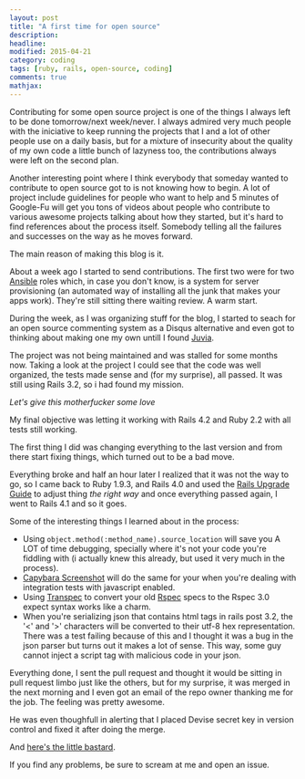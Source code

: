 ```yaml
---
layout: post
title: "A first time for open source"
description: 
headline: 
modified: 2015-04-21
category: coding
tags: [ruby, rails, open-source, coding]
comments: true
mathjax: 
---
```


Contributing for some open source project is one of the things I always left to
be done tomorrow/next week/never. I always admired very much people with the
iniciative to keep running the projects that I and a lot of other people use on
a daily basis, but for a mixture of insecurity about the quality of my own code
a little bunch of lazyness too, the contributions always were left on the second
plan.

Another interesting point where I think everybody that someday wanted to
contribute to open source got to is not knowing how to begin. A lot of project
include guidelines for people who want to help and 5 minutes of Google-Fu will
get you tons of videos about people who contribute to various awesome projects
talking about how they started, but it's hard to find references about the
process itself. Somebody telling all the failures and successes on the way as he
moves forward.

The main reason of making this blog is it.

About a week ago I started to send contributions. The first two were for two
[Ansible](http://www.ansible.com/home) roles which, in case you don't know, is a
system for server provisioning (an automated way of installing all the junk that
makes your apps work). They're still sitting there waiting review. A warm start.

During the week, as I was organizing stuff for the blog, I started to seach for
an open source commenting system as a Disqus alternative and even got to
thinking about making one my own untill I found [Juvia](https://github.com/phusion/juvia).

The project was not being maintained and was stalled for some months now. Taking
a look at the project I could see that the code was well organized, the tests
made sense and (for my surprise), all passed. It was still using Rails 3.2, so i
had found my mission.

*Let's give this motherfucker some love*

My final objective was letting it working with Rails 4.2 and Ruby 2.2 with all
tests still working.

The first thing I did was changing everything to the last version and from there
start fixing things, which turned out to be a bad move.

Everything broke and half an hour later I realized that it was not the way to
go, so I came back to Ruby 1.9.3, and Rails 4.0 and used the 
[Rails Upgrade Guide](http://edgeguides.rubyonrails.org/upgrading_ruby_on_rails.html) to
adjust thing *the right way* and once everything passed again, I went to Rails
4.1 and so it goes.

Some of the interesting things I learned about in the process:

- Using `object.method(:method_name).source_location` will save you A LOT of
  time debugging, specially where it's not your code you're fiddling with (i
  actually knew this already, but used it very much in the process).
- [Capybara Screenshot](https://github.com/mattheworiordan/capybara-screenshot)
  will do the same for your when you're dealing with integration tests with
  javascript enabled.
- Using [Transpec](http://yujinakayama.me/transpec/) to convert your old [Rspec](http://rspec.info/)
  specs to the Rspec 3.0 expect syntax works like a charm.
- When you're serializing json that contains html tags in rails post 3.2, the
  '<' and '>' characters will be converted to their utf-8 hex representation.
  There was a test failing because of this and I thought it was a bug in the json
  parser but turns out it makes a lot of sense. This way, some guy cannot inject a
  script tag with malicious code in your json.

Everything done, I sent the pull request and thought it would be sitting in pull
request limbo just like the others, but for my surprise, it was merged in the
next morning and I even got an email of the repo owner thanking me for the job.
The feeling was pretty awesome.

He was even thoughfull in alerting that I placed Devise secret key in version
control and fixed it after doing the merge.

And [here's the little bastard](https://github.com/phusion/juvia/pull/67).

If you find any problems, be sure to scream at me and open an issue.
